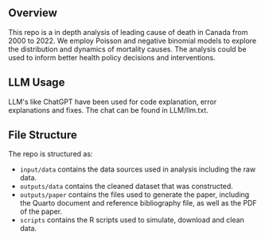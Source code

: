 ## Overview
This repo is a in depth analysis of  leading cause of death in Canada from 2000 to 2022. We employ Poisson and negative binomial models to explore the distribution and dynamics of mortality causes. The analysis could be used to inform better health policy decisions and interventions.


## LLM Usage
LLM's like ChatGPT have been used for code explanation, error explanations and fixes. The chat can be found in LLM/llm.txt.

## File Structure
The repo is structured as:

-   `input/data` contains the data sources used in analysis including the raw data.
-   `outputs/data` contains the cleaned dataset that was constructed.
-   `outputs/paper` contains the files used to generate the paper, including the Quarto document and reference bibliography file, as well as the PDF of the paper. 
-   `scripts` contains the R scripts used to simulate, download and clean data.